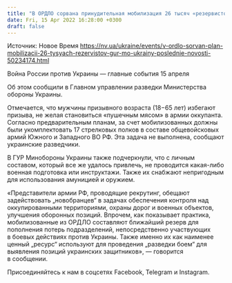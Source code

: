 ```yaml
---
title: "В ОРДЛО сорвана принудительная мобилизация 26 тысяч «резервистов» — украинская разведка"
date: Fri, 15 Apr 2022 16:28:00 +0300
draft: false
---
```

Источник: Новое Время https://nv.ua/ukraine/events/v-ordlo-sorvan-plan-mobilizacii-26-tysyach-rezervistov-gur-mo-ukrainy-poslednie-novosti-50234174.html


Война России против Украины — главные события 15 апреля

Об этом сообщили в Главном управлении разведки Министерства обороны Украины.

 Отмечается, что мужчины призывного возраста (18−65 лет) избегают призыва, не желая становиться «пушечным мясом» в армии оккупанта. Согласно предварительным планам, за счет мобилизованных должны были укомплектовать 17 стрелковых полков в составе общевойсковых армий Южного и Западного ВО РФ. Эта задача не выполнена, сообщают украинские разведчики.

 В ГУР Минобороны Украины также подчеркнули, что с личным составом, который все же удалось привлечь, не проводится какая-либо военная подготовка или инструктажи. Также их снабжают непригодным для использования амуницией и оружием.

 «Представители армии РФ, проводящие рекрутинг, обещают задействовать „новобранцев“ в задачах обеспечения контроля над оккупированными территориями, охраны дорог и военных объектов, улучшения оборонных позиций. Впрочем, как показывает практика, мобилизованные из ОРДЛО составляют ближайший резерв для пополнения потерь подразделений, непосредственно участвующих в боевых действиях против Украины. Также именно их как наименее ценный „ресурс“ используют для проведения „разведки боем“ для выявления позиций украинских защитников», — говорится в сообщении.

Присоединяйтесь к нам в соцсетях Facebook, Telegram и Instagram.
